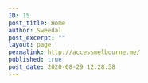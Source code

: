 ```yaml
---
ID: 15
post_title: Home
author: Sweedal
post_excerpt: ""
layout: page
permalink: http://accessmelbourne.me/
published: true
post_date: 2020-08-29 12:28:38
---
```

<!-- wp:themify-builder/canvas /-->